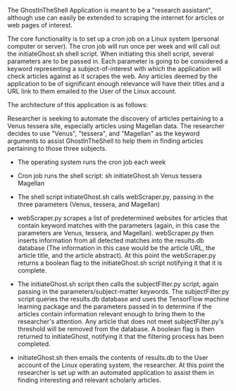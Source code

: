 The GhostInTheShell Application is meant to be a "research assistant", although use can easily be extended to scraping the internet for articles or web pages of interest.

The core functionality is to set up a cron job on a Linux system (personal computer or server). The cron job will run once per week and will call out the initiateGhost.sh shell script. When initiating this shell script, several parameters are to be passed in. Each parameter is going to be considered a keyword representing a subject-of-interest with which the application will check articles against as it scrapes the web. Any articles deemed by the application to be of significant enough relevance will have their titles and a URL link to them emailed to the User of the Linux account.


The architecture of this application is as follows:

Researcher is seeking to automate the discovery of articles pertaining to a Venus tessera site, especially articles using Magellan data. The researcher decides to use "Venus", "tessera", and "Magellan" as the keyword arguments to assist GhostInTheShell to help them in finding articles pertaining to those three subjects.

- The operating system runs the cron job each week

- Cron job runs the shell script:
sh initiateGhost.sh Venus tessera Magellan

- The shell script initiateGhost.sh calls webScraper.py, passing in the three parameters (Venus, tessera, and Magellan)

- webScraper.py scrapes a list of predetermined websites for articles that contain keyword matches with the parameters (again, in this case the parameters are Venus, tessera, and Magellan). webScraper.py then inserts information from all detected matches into the results.db database (The information in this case would be the article URL, the article title, and the article abstract). At this point the webScraper.py returns a boolean flag to the initiateGhost.sh script notifying it that it is complete.

- The initiateGhost.sh script then calls the subjectFilter.py script, again passing in the parameters/subject-matter keywords. The subjectFilter.py script queries the results.db database and uses the TensorFlow machine learning package and the parameters passed in to determine if the articles contain information relevant enough to bring them to the researcher's attention. Any article that does not meet subjectFilter.py's threshold will be removed from the database. A boolean flag is then returned to initiateGhost, notifying it that the filtering process has been completed.

- initiateGhost.sh then emails the contents of results.db to the User account of the Linux operating system, the researcher. At this point the researcher is set up with an automated application to assist them in finding interesting and relevant scholarly articles.
